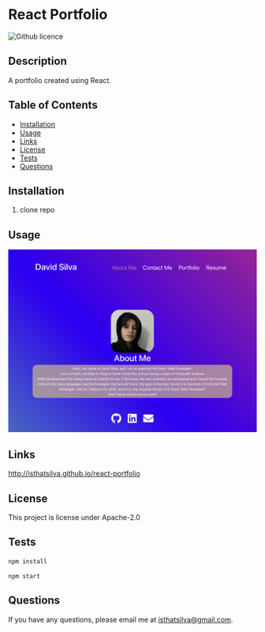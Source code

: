 # React Portfolio

![Github licence](https://img.shields.io/badge/License-Apache_2.0-blue.svg)

## Description

A portfolio created using React.

## Table of Contents

- [Installation](#installation)
- [Usage](#usage)
- [Links](#links)
- [License](#license)
- [Tests](#tests)
- [Questions](#questions)

## Installation

1. clone repo

## Usage

![ScreenShot from application](./src/assets/images/readme.png)

## Links

http://isthatsilva.github.io/react-portfolio

## License

This project is license under Apache-2.0

## Tests

```
npm install
```

```
npm start
```

## Questions

If you have any questions, please email me at isthatsilva@gmail.com.